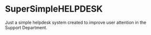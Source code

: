 SuperSimpleHELPDESK
===================

Just a simple helpdesk system created to improve user attention in the Support Department.